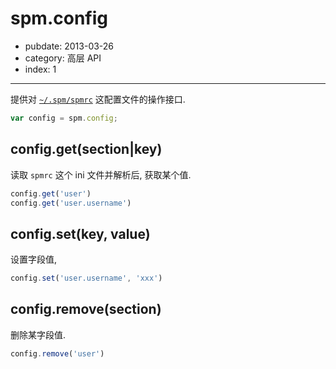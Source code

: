 # spm.config

- pubdate: 2013-03-26
- category: 高层 API
- index: 1

-----------

提供对 [`~/.spm/spmrc`](/doc/spmrc) 这配置文件的操作接口.

```js
var config = spm.config;
```

## config.get(section|key)

读取 `spmrc` 这个 ini 文件并解析后, 获取某个值.

```js
config.get('user')
config.get('user.username')
```

## config.set(key, value)

设置字段值,

```js
config.set('user.username', 'xxx')
```

## config.remove(section)

删除某字段值.

```js
config.remove('user')
```
